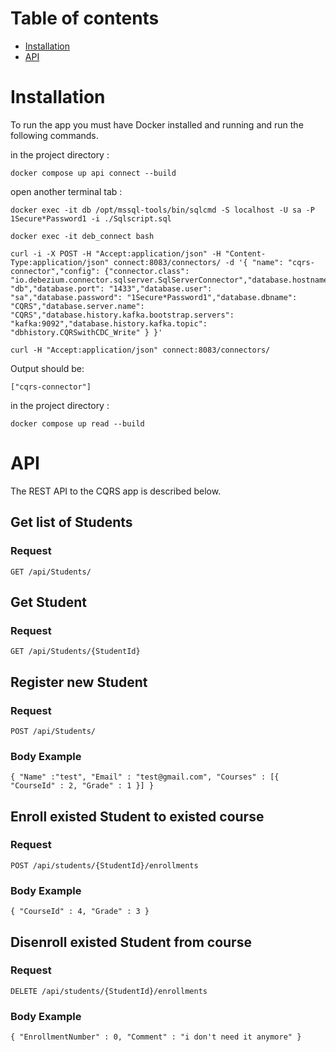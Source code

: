 Table of contents
=================

<!--ts-->
   * [Installation](#installation)
   * [API](#API)
   
<!--te-->

# Installation

To run the app you must have Docker installed and running and run the following commands.

in the project directory : 
```
docker compose up api connect --build
```

open another terminal tab :
```
docker exec -it db /opt/mssql-tools/bin/sqlcmd -S localhost -U sa -P 1Secure*Password1 -i ./Sqlscript.sql
```

```
docker exec -it deb_connect bash
```

```
curl -i -X POST -H "Accept:application/json" -H "Content-Type:application/json" connect:8083/connectors/ -d '{ "name": "cqrs-connector","config": {"connector.class": "io.debezium.connector.sqlserver.SqlServerConnector","database.hostname": "db","database.port": "1433","database.user": "sa","database.password": "1Secure*Password1","database.dbname": "CQRS","database.server.name": "CQRS","database.history.kafka.bootstrap.servers": "kafka:9092","database.history.kafka.topic": "dbhistory.CQRSwithCDC_Write" } }'
```

```
curl -H "Accept:application/json" connect:8083/connectors/
```

Output should be:

```
["cqrs-connector"]
```
in the project directory : 
```
docker compose up read --build
```


# API

The REST API to the CQRS app is described below.

## Get list of Students

### Request

`GET /api/Students/`

## Get Student

### Request

`GET /api/Students/{StudentId}`

## Register new Student

### Request

`POST /api/Students/`

### Body Example

`{
    "Name" :"test",
    "Email" : "test@gmail.com",
    "Courses" : [{
        "CourseId" : 2,
        "Grade" : 1
    }]
}`

## Enroll existed Student to existed course

### Request

`POST /api/students/{StudentId}/enrollments`

### Body Example
`{
    "CourseId" : 4,
    "Grade" : 3
}`

## Disenroll existed Student from course

### Request

`DELETE /api/students/{StudentId}/enrollments`

### Body Example

`{
    "EnrollmentNumber" : 0,
    "Comment" : "i don't need it anymore"
}`





    


